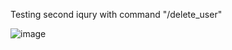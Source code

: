 Testing second iqury with command "/delete_user"

![image](https://user-images.githubusercontent.com/62243357/119565335-82ba2e00-bdb2-11eb-8aa8-d8cf1f99f2cb.png)
